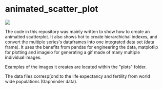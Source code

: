 # animated_scatter_plot

![](plots/FertilityVsLifeExpectancy.gif)

The code in this repository was mainly written to show how to create an animatted scatterplot. It also shows hot to create hierarchichal indexes, and convert the multiple series's dataframes
into one integrated data set (data frame). It uses the benefits from pandas for engineering the data, matplotlip for plotting and imageio for generating a gif made of many multiple individual images. 

Examples of the images it creates are located within the "plots" folder. 

The data files corresp[ond to the life expectancy and fertility from world wide populations (Gapminder data). 
